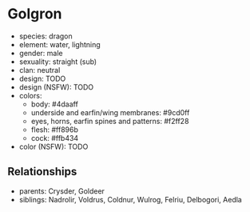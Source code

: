 # Golgron

- species: dragon
- element: water, lightning
- gender: male
- sexuality: straight (sub)
- clan: neutral
- design: TODO
- design (NSFW): TODO
- colors:
    - body: #4daaff
    - underside and earfin/wing membranes: #9cd0ff
    - eyes, horns, earfin spines and patterns: #f2ff28
    - flesh: #ff896b
    - cock: #ffb434
- color (NSFW): TODO

## Relationships

- parents: Crysder, Goldeer
- siblings: Nadrolir, Voldrus, Coldnur, Wulrog, Felriu, Delbogori, Aedla
